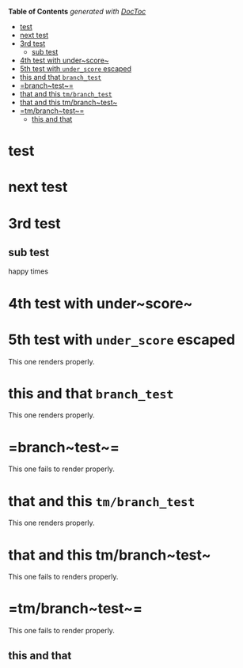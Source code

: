 <!-- START doctoc generated TOC please keep comment here to allow auto update -->
<!-- DON'T EDIT THIS SECTION, INSTEAD RE-RUN doctoc TO UPDATE -->
**Table of Contents**  *generated with [DocToc](https://github.com/thlorenz/doctoc)*

- [test](#test)
- [next test](#next-test)
- [3rd test](#3rd-test)
    - [sub test](#sub-test)
- [4th test with under~score~](#4th-test-with-under-score)
- [5th test with `under_score` escaped](#5th-test-with-under_score-escaped)
- [this and that `branch_test`](#this-and-that-branch_test)
- [=branch~test~=](#branch-test)
- [that and this `tm/branch_test`](#that-and-this-tm-branch_test)
- [that and this tm/branch~test~](#that-and-this-tm-branch-test)
- [=tm/branch~test~=](#tm-branch-test)
    - [this and that](#this-and-that)

<!-- END doctoc generated TOC please keep comment here to allow auto update -->

test
====

next test
=========

3rd test
========

sub test
--------

happy times

4th test with under~score~
==========================

5th test with `under_score` escaped
===================================

This one renders properly.

this and that `branch_test`
===========================

This one renders properly.

=branch~test~=
==============

This one fails to render properly.

that and this `tm/branch_test`
==============================

This one renders properly.

that and this tm/branch~test~
=============================

This one fails to renders properly.

=tm/branch~test~=
=================

This one fails to render properly.

this and that
-------------
